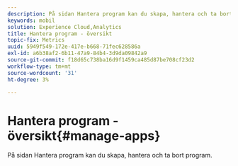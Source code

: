```yaml
---
description: På sidan Hantera program kan du skapa, hantera och ta bort program.
keywords: mobil
solution: Experience Cloud,Analytics
title: Hantera program - översikt
topic-fix: Metrics
uuid: 5949f549-172e-417e-b668-71fec628586a
exl-id: a6b38af2-6b11-47a9-84b4-3d9da09842a9
source-git-commit: f18d65c738ba16d9f1459ca485d87be708cf23d2
workflow-type: tm+mt
source-wordcount: '31'
ht-degree: 3%

---
```


# Hantera program - översikt{#manage-apps}

På sidan Hantera program kan du skapa, hantera och ta bort program.

